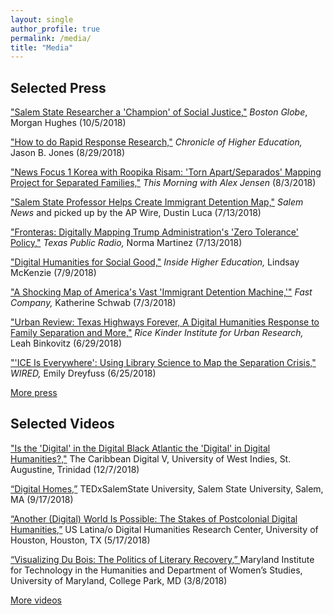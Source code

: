 ```yaml
---
layout: single
author_profile: true
permalink: /media/
title: "Media"
---
```


## Selected Press

["Salem State Researcher a 'Champion' of Social Justice,"](https://www.bostonglobe.com/metro/globelocal/2018/10/05/salem-state-researcher-champion-social-justice/hD19GIS2zRIY1di09Fr0NI/story.html) _Boston Globe_, Morgan Hughes (10/5/2018)

["How to do Rapid Response Research,"](https://www.chronicle.com/blogs/profhacker/how-to-do-rapid-response-research/65691) _Chronicle of Higher Education,_ Jason B. Jones (8/29/2018)

["News Focus 1 Korea with Roopika Risam: 'Torn Apart/Separados' Mapping Project for Separated Families,"](https://player.fm/series/tbs-efm-this-morning-1273459/ep-0801-news-focus-1-with-roopika-risam-torn-apartseparados-mapping-project-for-separated-families) _This Morning with Alex Jensen_ (8/3/2018)

["Salem State Professor Helps Create Immigrant Detention Map,"](https://www.salemnews.com/news/local_news/salem-state-professor-helps-create-immigrant-detention-map/article_c24baed6-b0d8-59fb-9c38-386b09824616.html) _Salem News_ and picked up by the AP Wire, Dustin Luca (7/13/2018)

["Fronteras: Digitally Mapping Trump Administration's 'Zero Tolerance' Policy,"](http://www.tpr.org/post/fronteras-digitally-mapping-trump-administrations-zero-tolerance-policy) _Texas Public Radio,_ Norma Martinez (7/13/2018)

["Digital Humanities for Social Good,"](https://www.insidehighered.com/news/2018/07/09/when-digital-humanities-meets-activism) _Inside Higher Education,_ Lindsay McKenzie (7/9/2018)

["A Shocking Map of America's Vast 'Immigrant Detention Machine,'"](https://www.fastcompany.com/90180570/a-shocking-map-of-americas-vast-immigrant-detention-machine) _Fast Company,_ Katherine Schwab (7/3/2018)

["Urban Review: Texas Highways Forever, A Digital Humanities Response to Family Separation and More,"](https://kinder.rice.edu/2018/06/28/urban-review-texas-highways-forever-digital-humanities-response-family-separation-and) _Rice Kinder Institute for Urban Research,_ Leah Binkovitz (6/29/2018)

["'ICE Is Everywhere': Using Library Science to Map the Separation Crisis,"](https://www.wired.com/story/ice-is-everywhere-using-library-science-to-map-child-separation/) _WIRED,_ Emily Dreyfuss (6/25/2018)

[More press](../press)

## Selected Videos

["Is the 'Digital' in the Digital Black Atlantic the 'Digital' in Digital Humanities?,"](https://youtu.be/G36ryMwPlKY?t=2055) The Caribbean Digital V, University of West Indies, St. Augustine, Trinidad (12/7/2018)

[“Digital Homes,”](https://www.youtube.com/watch?v=LVAIUq6h9Jc) TEDxSalemState University, Salem State University, Salem, MA (9/17/2018)

[“Another (Digital) World Is Possible: The Stakes of Postcolonial Digital Humanities,”](https://youtu.be/5mOwE8I1Vmk) US Latina/o Digital Humanities Research Center, University of Houston, Houston, TX (5/17/2018)

[“Visualizing Du Bois: The Politics of Literary Recovery,” ](https://umd.hosted.panopto.com/Panopto/Pages/Viewer.aspx?id=3e45ab6f-df9d-4c9c-b00a-a89d014738a2) Maryland Institute for Technology in the Humanities and Department of Women’s Studies, University of Maryland, College Park, MD (3/8/2018)

[More videos](../video)
